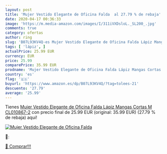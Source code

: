 ```yaml
---
layout: post
title: 'Mujer Vestido Elegante de Oficina Falda  al 27.79 % de rebaja'
date: 2020-04-17 00:36:33
image: 'https://m.media-amazon.com/images/I/311iVXDsloL._SL200_.jpg'
comments: true
category: ofertas
author: ring
slug: 'B07L93KV4Q-es Mujer Vestido Elegante de Oficina Falda Lápiz Mangas...'
tags: [ 'lápiz', ]
actualPrice: 25.99 EUR
currency: EUR
price: 25.99
comparePrice: 35.99 EUR
prodname: 'Mujer Vestido Elegante de Oficina Falda Lápiz Mangas Cortas M CL010867-2'
country: 'es'
flag: '🇪🇸'
buyurl: 'https://www.amazon.es/dp/B07L93KV4Q/?tag=tolees-21'
descuento: '27.79'
average: '25.99'
---
```


Tienes [Mujer Vestido Elegante de Oficina Falda Lápiz Mangas Cortas M CL010867-2](https://www.amazon.es/dp/B07L93KV4Q/?tag=tolees-21) con precio final de  25.99 EUR (original: 35.99 EUR) (27.79 %  de rebaja) aqui!

[![Mujer Vestido Elegante de Oficina Falda ](https://m.media-amazon.com/images/I/311iVXDsloL._SL200_.jpg)](https://www.amazon.es/dp/B07L93KV4Q/?tag=tolees-21)

🔎:


[🛒 Comprar!!!](https://www.amazon.es/dp/B07L93KV4Q/?tag=tolees-21)
